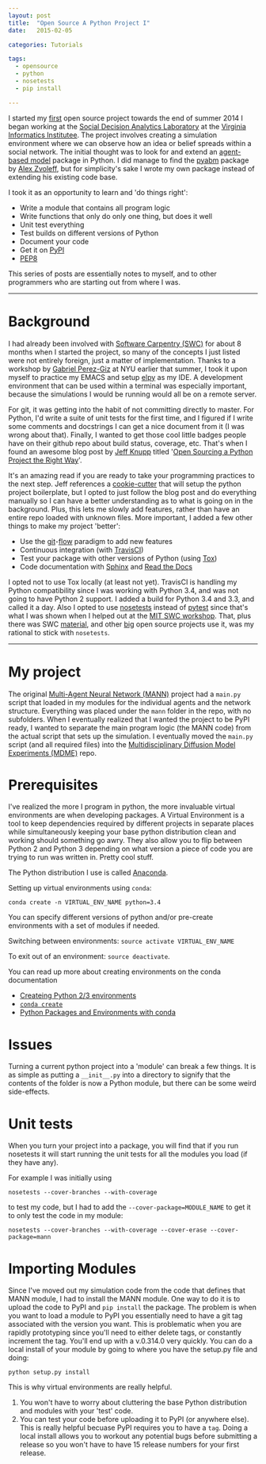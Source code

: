 ```yaml
---
layout: post
title:  "Open Source A Python Project I"
date:   2015-02-05

categories: Tutorials

tags:
  - opensource
  - python
  - nosetests
  - pip install

---
```


I started my
[first](https://github.com/chendaniely/multi-agent-neural-network)
open source project towards the end of summer 2014 I began working at
the [Social Decision Analytics Laboratory](http://vbi.vt.edu/sdal) at
the [Virginia Informatics Institutee](http://www.vbi.vt.edu/).  The
project involves creating a simulation environment where we can
observe how an idea or belief spreads within a social network.  The
initial thought was to look for and extend an
[agent-based model](http://en.wikipedia.org/wiki/Agent-based_model)
package in Python.  I did manage to find the
[pyabm](https://github.com/azvoleff/pyabm) package by
[Alex Zvoleff](http://azvoleff.com/), but for simplicity's sake I
wrote my own package instead of extending his existing code base.

I took it as an opportunity to learn and 'do things right':

- Write a module that contains all program logic
- Write functions that only do only one thing, but does it well
- Unit test everything
- Test builds on different versions of Python
- Document your code
- Get it on [PyPI](https://pypi.python.org/pypi)
- [PEP8](https://www.python.org/dev/peps/pep-0008/)

This series of posts are essentially notes to myself, and to other
programmers who are starting out from where I was.

<hr>

# Background

I had already been involved with
[Software Carpentry (SWC)](http://software-carpentry.org/) for about 8
months when I started the project, so many of the concepts I just
listed were not entirely foreign, just a matter of implementation.
Thanks to a workshop by
[Gabriel Perez-Giz](http://www.ccpp.nyu.edu/gabriel_perez-giz.html) at
NYU earlier that summer, I took it upon myself to practice my EMACS
and setup [elpy](https://github.com/jorgenschaefer/elpy) as my IDE.  A
development environment that can be used within a terminal was
especially important, because the simulations I would be running would
all be on a remote server.

For git, it was getting into the habit of not committing directly to
master.  For Python, I'd write a suite of unit tests for the first
time, and I figured if I write some comments and docstrings I can get
a nice document from it (I was wrong about that).  Finally, I wanted
to get those cool little badges people have on their github repo about
build status, coverage, etc.  That's when I found an awesome blog post
by [Jeff Knupp](http://www.jeffknupp.com/) titled
'[Open Sourcing a Python Project the Right Way](http://www.jeffknupp.com/blog/2013/08/16/open-sourcing-a-python-project-the-right-way/)'.

It's an amazing read if you are ready to take your programming
practices to the next step.  Jeff references a
[cookie-cutter](https://github.com/audreyr/cookiecutter-pypackage)
that will setup the python project boilerplate, but I opted to just
follow the blog post and do everything manually so I can have a better
understanding as to what is going on in the background.  Plus, this
lets me slowly add features, rather than have an entire repo loaded
with unknown files.  More important, I added a few other things to
make my project 'better':

- Use the
[git](https://www.atlassian.com/git/tutorials/comparing-workflows/centralized-workflow)-[flow](http://nvie.com/posts/a-successful-git-branching-model/)
paradigm to add new features
- Continuous integration (with
  [TravisCI](https://travis-ci.org/recent))
- Test your package with other versions of Python (using
  [Tox](https://tox.readthedocs.org/en/latest/))
- Code documentation with [Sphinx](http://sphinx-doc.org/) and
  [Read the Docs](https://readthedocs.org/)

I opted not to use Tox locally (at least not yet).  TravisCI is
handling my Python compatibility since I was working with Python 3.4,
and was not going to have Python 2 support.  I added a build for
Python 3.4 and 3.3, and called it a day.  Also I opted to use
[nosetests](https://nose.readthedocs.org/en/latest/) instead of
[pytest](http://pytest.org/latest/) since that's what I was shown when
I helped out at the
[MIT SWC workshop](http://geocarpentry.github.io/2014-01-30-mit/).
That, plus there was SWC
[material](http://software-carpentry.org/v4/test/index.html), and
other [big](https://github.com/numpy/numpy) open source projects use
it, was my rational to stick with `nosetests`.

<hr>

# My project

The original
[Multi-Agent Neural Network (MANN)](https://github.com/chendaniely/multi-agent-neural-network)
project had a `main.py` script that loaded in my modules for the
individual agents and the network structure.  Everything was placed
under the `mann` folder in the repo, with no subfolders.  When I
eventually realized that I wanted the project to be PyPI ready, I
wanted to separate the main program logic (the MANN code) from the
actual script that sets up the simulation.  I eventually moved the
`main.py` script (and all required files) into the
[Multidisciplinary Diffusion Model Experiments (MDME)](https://github.com/chendaniely/multidisciplinary-diffusion-model-experiments)
repo.

# Prerequisites

I've realized the more I program in python, the more invaluable
virtual environments are when developing packages.  A Virtual
Environment is a tool to keep dependencies required by different
projects in separate places while simultaneously keeping your base
python distribution clean and working should something go awry.  They
also allow you to flip between Python 2 and Python 3 depending on what
version a piece of code you are trying to run was written in.  Pretty
cool stuff.

The Python distribution I use is called
[Anaconda](http://continuum.io/downloads).

Setting up virtual environments using `conda`:

`conda create -n VIRTUAL_ENV_NAME python=3.4`

You can specify different versions of python and/or pre-create
environments with a set of modules if needed.

Switching between environments: `source activate VIRTUAL_ENV_NAME`

To exit out of an environment: `source deactivate`.

You can read up more about creating environments on the conda
documentation

- [Createing Python 2/3 environments](http://conda.pydata.org/docs/intro.html#creating-python-3-4-or-python-2-6-environments)
- [`conda create`](http://conda.pydata.org/docs/examples/create.html)
- [Python Packages and Environments with conda](http://www.continuum.io/blog/conda)

# Issues

Turning a current python project into a 'module' can break a few
things.  It is as simple as putting a `__init__.py` into a directory
to signify that the contents of the folder is now a Python module, but
there can be some weird side-effects.

# Unit tests

When you turn your project into a package, you will find that if you
run nosetests it will start running the unit tests for all the modules
you load (if they have any).

For example I was initially using

`nosetests --cover-branches --with-coverage`

to test my code, but I had to add the `--cover-package=MODULE_NAME` to
get it to only test the code in my module:

`nosetests --cover-branches --with-coverage --cover-erase
--cover-package=mann`

# Importing Modules

Since I've moved out my simulation code from the code that defines
that MANN module, I had to install the MANN module.  One way to do it
is to upload the code to PyPI and `pip install` the package.  The
problem is when you want to load a module to PyPI you essentially need
to have a git tag associated with the version you want.  This is
problematic when you are rapidly prototyping since you'll need to
either delete tags, or constantly increment the tag.  You'll end up
with a v.0.314.0 very quickly.  You can do a local install of your
module by going to where you have the setup.py file and doing:

`python setup.py install`

This is why virtual environments are really helpful.

1. You won't have to worry about cluttering the base Python
distribution and modules with your 'test' code.
1. You can test your code before uploading it to PyPI (or anywhere
   else).  This is really helpful becuase PyPI requires you to have a
   `tag`.  Doing a local install allows you to workout any potential
   bugs before submitting a release so you won't have to have 15
   release numbers for your first release.
